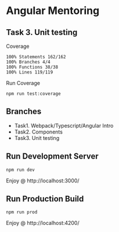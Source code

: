 # Angular Mentoring

## Task 3. Unit testing

Coverage
```
100% Statements 162/162
100% Branches 4/4
100% Functions 38/38
100% Lines 119/119
```
Run Coverage
```
npm run test:coverage
```


## Branches
 - Task1. Webpack/Typescript/Angular Intro
 - Task2. Components
 - Task3. Unit testing

## Run Development Server
```
npm run dev
```
Enjoy @ http://localhost:3000/

## Run Production Build
```
npm run prod
```
Enjoy @ http://localhost:4200/
